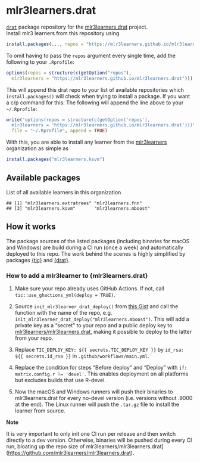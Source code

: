 
# mlr3learners.drat

[`drat`](https://github.com/eddelbuettel/drat) package repository for
the
[mlr3learners.drat](https://github.com/mlr3learners/mlr3learners.drat)
project.  
Install mlr3 learners from this repository
using

``` r
install.packages(..., repos = "https://mlr3learners.github.io/mlr3learners.drat")
```

To omit having to pass the `repos` argument every single time, add the
following to your `.Rprofile`:

``` r
options(repos = structure(c(getOption("repos"),
  mlr3learners = "https://mlr3learners.github.io/mlr3learners.drat")))
```

This will append this drat repo to your list of available repositories
which `install.packages()` will check when trying to install a package.
If you want a c/p command for this: The following will append the line
above to your `~/.Rprofile`:

``` r
write("options(repos = structure(c(getOption('repos'),
  mlr3learners = 'https://mlr3learners.github.io/mlr3learners.drat')))",
  file = "~/.Rprofile", append = TRUE)
```

With this, you are able to install any learner from the
[mlr3learners](https://github.com/mlr3learners) organization as simple
as

``` r
install.packages("mlr3learners.ksvm")
```

## Available packages

List of all available learners in this organization

    ## [1] "mlr3learners.extratrees" "mlr3learners.fnn"       
    ## [3] "mlr3learners.ksvm"       "mlr3learners.mboost"

## How it works

The package sources of the listed packages (including binaries for macOS
and Windows) are build during a CI run (once a week) and automatically
deployed to this repo. The work behind the scenes is highly simplified
by packages [{tic}](https://github.com/ropensci/tic) and
[{drat}](https://github.com/eddelbuettel/drat).

### How to add a mlr3learner to {mlr3learners.drat}

1.  Make sure your repo already uses GitHub Actions. If not, call
    `tic::use_ghactions_yml(deploy = TRUE)`.

2.  Source `init_mlr3learner_drat_deploy()` from [this
    Gist](https://gist.github.com/pat-s/be7b0ebc6953726d5a51a171742c3e21)
    and call the function with the name of the repo, e.g.
    `init_mlr3learner_drat_deploy("mlr3learners.mboost")`. This will add
    a private key as a “secret” to your repo and a public deploy key to
    [mlr3learners/mlr3learners.drat](https://github.com/mlr3learners/mlr3learners.drat),
    making it possible to deploy to the latter from your repo.

3.  Replace `TIC_DEPLOY_KEY: ${{ secrets.TIC_DEPLOY_KEY }}` by `id_rsa:
    ${{ secrets.id_rsa }}` in `.github/workflows/main.yml`.

4.  Replace the condition for steps “Before deploy” and “Deploy” with
    `if: matrix.config.r != 'devel'`. This enables deployment on all
    platforms but excludes builds that use R-devel.

5.  Now the macOS and Windows runners will push their binaries to
    mlr3learners.drat for every no-devel version (i.e. versions without
    .9000 at the end). The Linux runner will push the `.tar.gz` file to
    install the learner from source.

**Note**

It is very important to only init one CI run per release and then switch
directly to a dev version. Otherwise, binaries will be pushed during
every CI run, bloating up the repo size of
mlr3learners/mlr3learners.drat\](<https://github.com/mlr3learners/mlr3learners.drat>).
